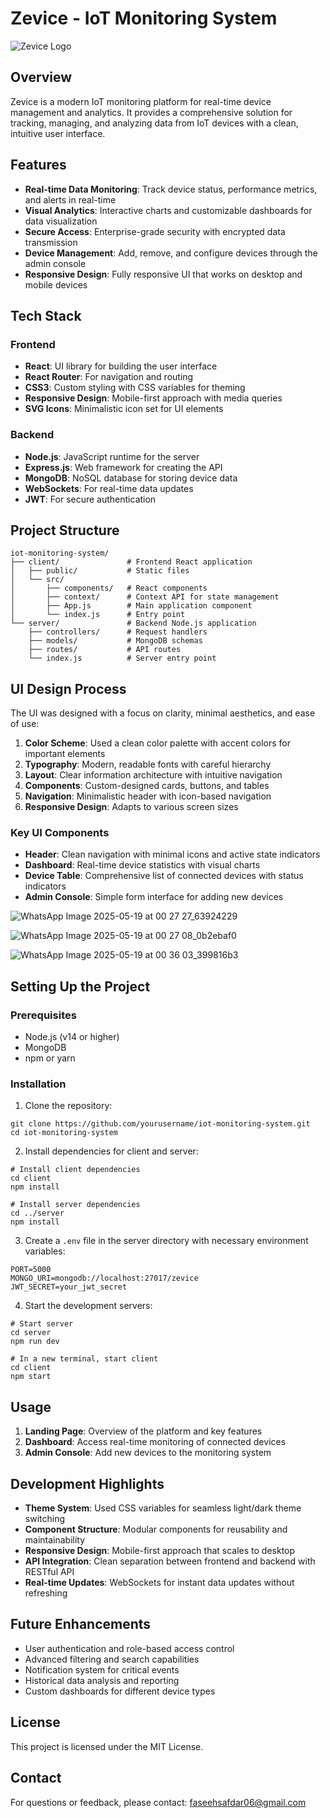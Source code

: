 # Zevice - IoT Monitoring System

![Zevice Logo](https://i.postimg.cc/m2KRVxfC/image.png)

## Overview

Zevice is a modern IoT monitoring platform for real-time device management and analytics. It provides a comprehensive solution for tracking, managing, and analyzing data from IoT devices with a clean, intuitive user interface.

## Features

- **Real-time Data Monitoring**: Track device status, performance metrics, and alerts in real-time
- **Visual Analytics**: Interactive charts and customizable dashboards for data visualization
- **Secure Access**: Enterprise-grade security with encrypted data transmission
- **Device Management**: Add, remove, and configure devices through the admin console
- **Responsive Design**: Fully responsive UI that works on desktop and mobile devices

## Tech Stack

### Frontend
- **React**: UI library for building the user interface
- **React Router**: For navigation and routing
- **CSS3**: Custom styling with CSS variables for theming
- **Responsive Design**: Mobile-first approach with media queries
- **SVG Icons**: Minimalistic icon set for UI elements

### Backend
- **Node.js**: JavaScript runtime for the server
- **Express.js**: Web framework for creating the API
- **MongoDB**: NoSQL database for storing device data
- **WebSockets**: For real-time data updates
- **JWT**: For secure authentication

## Project Structure

```
iot-monitoring-system/
├── client/               # Frontend React application
│   ├── public/           # Static files
│   └── src/              
│       ├── components/   # React components
│       ├── context/      # Context API for state management
│       ├── App.js        # Main application component
│       └── index.js      # Entry point
└── server/               # Backend Node.js application
    ├── controllers/      # Request handlers
    ├── models/           # MongoDB schemas
    ├── routes/           # API routes
    └── index.js          # Server entry point
```

## UI Design Process

The UI was designed with a focus on clarity, minimal aesthetics, and ease of use:

1. **Color Scheme**: Used a clean color palette with accent colors for important elements
2. **Typography**: Modern, readable fonts with careful hierarchy
3. **Layout**: Clear information architecture with intuitive navigation
4. **Components**: Custom-designed cards, buttons, and tables
5. **Navigation**: Minimalistic header with icon-based navigation
6. **Responsive Design**: Adapts to various screen sizes

### Key UI Components

- **Header**: Clean navigation with minimal icons and active state indicators
- **Dashboard**: Real-time device statistics with visual charts
- **Device Table**: Comprehensive list of connected devices with status indicators
- **Admin Console**: Simple form interface for adding new devices


![WhatsApp Image 2025-05-19 at 00 27 27_63924229](https://github.com/user-attachments/assets/4e4a64cb-481c-452b-b46e-461941f80c59)


![WhatsApp Image 2025-05-19 at 00 27 08_0b2ebaf0](https://github.com/user-attachments/assets/bd48b030-149e-4615-893b-705f71cd2715)


![WhatsApp Image 2025-05-19 at 00 36 03_399816b3](https://github.com/user-attachments/assets/090f74a0-746f-472f-a0da-c63d84d4b63c)


## Setting Up the Project

### Prerequisites

- Node.js (v14 or higher)
- MongoDB
- npm or yarn

### Installation

1. Clone the repository:
```
git clone https://github.com/yourusername/iot-monitoring-system.git
cd iot-monitoring-system
```

2. Install dependencies for client and server:
```
# Install client dependencies
cd client
npm install

# Install server dependencies
cd ../server
npm install
```

3. Create a `.env` file in the server directory with necessary environment variables:
```
PORT=5000
MONGO_URI=mongodb://localhost:27017/zevice
JWT_SECRET=your_jwt_secret
```

4. Start the development servers:
```
# Start server
cd server
npm run dev

# In a new terminal, start client
cd client
npm start
```

## Usage

1. **Landing Page**: Overview of the platform and key features
2. **Dashboard**: Access real-time monitoring of connected devices
3. **Admin Console**: Add new devices to the monitoring system

## Development Highlights

- **Theme System**: Used CSS variables for seamless light/dark theme switching
- **Component Structure**: Modular components for reusability and maintainability
- **Responsive Design**: Mobile-first approach that scales to desktop
- **API Integration**: Clean separation between frontend and backend with RESTful API
- **Real-time Updates**: WebSockets for instant data updates without refreshing

## Future Enhancements

- User authentication and role-based access control
- Advanced filtering and search capabilities
- Notification system for critical events
- Historical data analysis and reporting
- Custom dashboards for different device types

## License

This project is licensed under the MIT License.

## Contact

For questions or feedback, please contact: faseehsafdar06@gmail.com 
